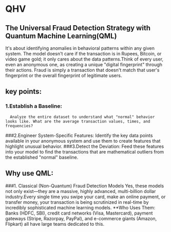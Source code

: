 # QHV
##                             The Universal Fraud Detection Strategy with Quantum Machine Learning(QML)
  It's about identifying anomalies in behavioral patterns within any given system. The model doesn't care if the transaction is in Rupees, Bitcoin, or video game gold; it only cares about the data patterns.Think of every user, even an anonymous one, as creating a unique "digital fingerprint" through their actions. Fraud is simply a transaction that doesn't match that user's fingerprint or the overall fingerprint of legitimate users.
## key points:
### 1.Establish a Baseline: 
      Analyze the entire dataset to understand what "normal" behavior looks like. What are the average transaction values, times, and frequencies?
###2.Engineer System-Specific Features: 
      Identify the key data points available in your anonymous system and use them to create features that highlight unusual behavior.
###3.Detect the Deviation: 
      Feed these features into your model to find the transactions that are mathematical outliers from the established "normal" baseline.
## Why use QML:
###1. Classical (Non-Quantum) Fraud Detection Models
               Yes, these models not only exist—they are a massive, highly advanced, multi-billion dollar industry.Every single time you swipe your card, make an online payment, or transfer money, your transaction is being scrutinized in real-time by incredibly sophisticated machine learning models.
   **Who Uses Them: Banks (HDFC, SBI), credit card networks (Visa, Mastercard), payment gateways (Stripe, Razorpay, PayPal), and e-commerce giants (Amazon, Flipkart) all have large teams dedicated to this.
